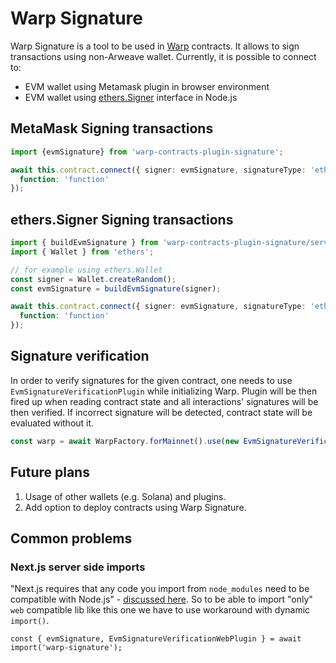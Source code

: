 # Warp Signature

Warp Signature is a tool to be used in [Warp](https://github.com/warp-contracts/warp) contracts. It allows to sign transactions using non-Arweave wallet. Currently, it is possible to connect to:
* EVM wallet using Metamask plugin in browser environment
* EVM wallet using [ethers.Signer](https://docs.ethers.org/v5/api/signer/) interface in Node.js

## MetaMask Signing transactions

```ts
import {evmSignature} from 'warp-contracts-plugin-signature';

await this.contract.connect({ signer: evmSignature, signatureType: 'ethereum' }).writeInteraction({
  function: 'function'
});
```
## ethers.Signer Signing transactions

```ts
import { buildEvmSignature } from 'warp-contracts-plugin-signature/server';
import { Wallet } from 'ethers';

// for example using ethers.Wallet
const signer = Wallet.createRandom();
const evmSignature = buildEvmSignature(signer);

await this.contract.connect({ signer: evmSignature, signatureType: 'ethereum' }).writeInteraction({
  function: 'function'
});
```

## Signature verification

In order to verify signatures for the given contract, one needs to use `EvmSignatureVerificationPlugin` while initializing Warp. Plugin will be then fired up when reading contract state and all interactions' signatures will be then verified. If incorrect signature will be detected, contract state will be evaluated without it.

```ts
const warp = await WarpFactory.forMainnet().use(new EvmSignatureVerificationPlugin());
```

## Future plans

1. Usage of other wallets (e.g. Solana) and plugins.
2. Add option to deploy contracts using Warp Signature.

## Common problems

### Next.js server side imports
"Next.js requires that any code you import from `node_modules` need to be compatible with Node.js" - [discussed here](https://github.com/vercel/next.js/issues/31518). So to be able to import "only" `web` compatible lib like this one we have to use workaround with dynamic `import()`.

`const { evmSignature, EvmSignatureVerificationWebPlugin } = await import('warp-signature');`

